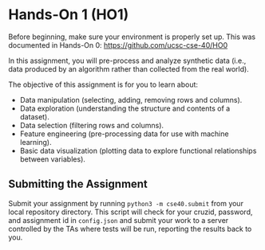 # Hands-On 1 (HO1)

Before beginning, make sure your environment is properly set up.
This was documented in Hands-On 0: https://github.com/ucsc-cse-40/HO0

In this assignment, you will pre-process and analyze synthetic data (i.e., data produced by an algorithm rather than collected from the real world).

The objective of this assignment is for you to learn about:
 - Data manipulation (selecting, adding, removing rows and columns).
 - Data exploration (understanding the structure and contents of a dataset).
 - Data selection (filtering rows and columns).
 - Feature engineering (pre-processing data for use with machine learning).
 - Basic data visualization (plotting data to explore functional relationships between variables).

## Submitting the Assignment

Submit your assignment by running `python3 -m cse40.submit` from your local repository directory.
This script will check for your cruzid, password, and assignment id in `config.json`
and submit your work to a server controlled by the TAs where tests will be run, reporting the results back to you.
